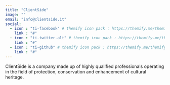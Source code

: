 ```yaml
---
title: "ClientSide"
image: ""
email: "info@clientside.it"
social:
  - icon : "ti-facebook" # themify icon pack : https://themify.me/themify-icons
    link : "#"
  - icon : "ti-twitter-alt" # themify icon pack : https://themify.me/themify-icons
    link : "#"
  - icon : "ti-github" # themify icon pack : https://themify.me/themify-icons
    link : "#"
---
```


ClientSide is a company made up of highly qualified professionals operating in the field of protection, conservation and enhancement of cultural heritage.
